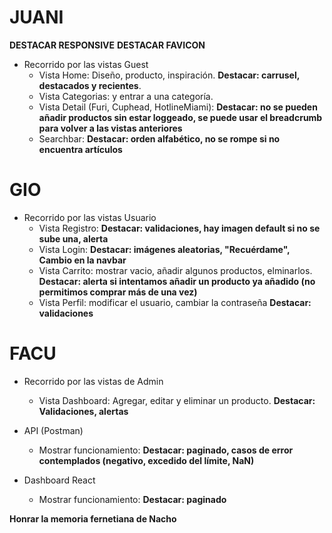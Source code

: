 # JUANI

**DESTACAR RESPONSIVE**
**DESTACAR FAVICON**

- Recorrido por las vistas Guest
  - Vista Home: Diseño, producto, inspiración. **Destacar: carrusel, destacados y recientes**.
  - Vista Categorias: y entrar a una categoría. 
  - Vista Detail (Furi, Cuphead, HotlineMiami): **Destacar: no se pueden añadir productos sin estar loggeado, se puede usar el breadcrumb para volver a las vistas anteriores**
  - Searchbar: **Destacar: orden alfabético, no se rompe si no encuentra artículos**

# GIO
- Recorrido por las vistas Usuario
  - Vista Registro: **Destacar: validaciones, hay imagen default si no se sube una, alerta**
  - Vista Login: **Destacar: imágenes aleatorias, "Recuérdame", Cambio en la navbar**
  - Vista Carrito: mostrar vacio, añadir algunos productos, elminarlos. **Destacar: alerta si intentamos añadir un producto ya añadido (no permitimos comprar más de una vez)**
  - Vista Perfil: modificar el usuario, cambiar la contraseña **Destacar: validaciones**

# FACU
- Recorrido por las vistas de Admin
  - Vista Dashboard: Agregar, editar y eliminar un producto. **Destacar: Validaciones, alertas**

- API (Postman)
  - Mostrar funcionamiento: **Destacar: paginado, casos de error contemplados (negativo, excedido del límite, NaN)**

- Dashboard React
  - Mostrar funcionamiento: **Destacar: paginado**

**Honrar la memoria fernetiana de Nacho**
